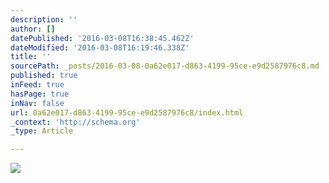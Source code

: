 ```yaml
---
description: ''
author: []
datePublished: '2016-03-08T16:38:45.462Z'
dateModified: '2016-03-08T16:19:46.338Z'
title: ''
sourcePath: _posts/2016-03-08-0a62e017-d863-4199-95ce-e9d2587976c8.md
published: true
inFeed: true
hasPage: true
inNav: false
url: 0a62e017-d863-4199-95ce-e9d2587976c8/index.html
_context: 'http://schema.org'
_type: Article

---
```

![](https://the-grid-user-content.s3-us-west-2.amazonaws.com/fc51ac9e-0654-4636-894e-109a719f5e51.png)